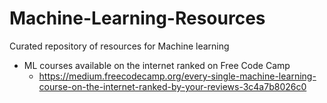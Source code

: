# Machine-Learning-Resources
Curated repository of resources for Machine learning

* ML courses available on the internet ranked on Free Code Camp
   * https://medium.freecodecamp.org/every-single-machine-learning-course-on-the-internet-ranked-by-your-reviews-3c4a7b8026c0

